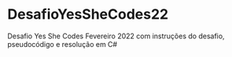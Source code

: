# DesafioYesSheCodes22
Desafio Yes She Codes Fevereiro 2022
com instruções do desafio, 
pseudocódigo
e resolução em C#
